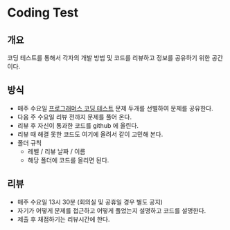 # Coding Test

## 개요
코딩 테스트를 통해서 각자의 개발 방법 및 코드를 리뷰하고 정보를 공유하기 위한 공간이다.

## 방식
* 매주 수요일 [프로그래머스 코딩 테스트](https://school.programmers.co.kr/learn/challenges?order=acceptance_asc&page=1&languages=javascript) 문제 두개를 선별하여 문제를 공유한다.
* 다음 주 수요일 리뷰 전까지 문제를 풀어 온다.
* 리뷰 후 자신이 통과한 코드를 github 에 올린다.
* 리뷰 때 해결 못한 코드도 여기에 올려서 같이 고민해 본다.
* 폴더 규칙
  * 레벨 / 리뷰 날짜 / 이름
  * 해당 폴더에 코드를 올리면 된다. 

## 리뷰
* 매주 수요일 13시 30분 (회의실 및 공휴일 경우 별도 공지)
* 자기가 어떻게 문제를 접근하고 어떻게 풀었는지 설명하고 코드를 설명한다.
* 제출 후 채점하기는 리뷰시간에 한다.

